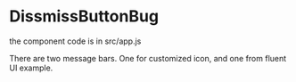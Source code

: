 # DissmissButtonBug

the component code is in src/app.js

There are two message bars. One for customized icon, and one from fluent UI example.
